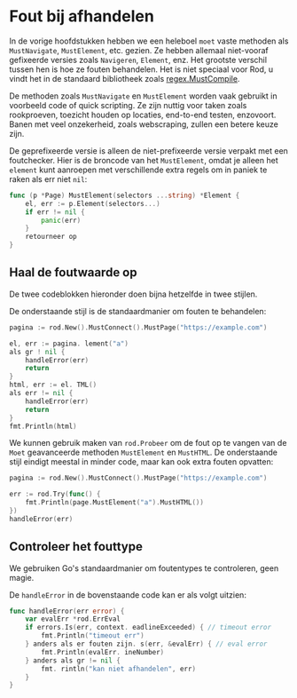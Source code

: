 # Fout bij afhandelen

In de vorige hoofdstukken hebben we een heleboel `moet` vaste methoden als `MustNavigate`, `MustElement`, etc. gezien. Ze hebben allemaal niet-vooraf gefixeerde versies zoals `Navigeren`, `Element`, enz. Het grootste verschil tussen hen is hoe ze fouten behandelen. Het is niet speciaal voor Rod, u vindt het in de standaard bibliotheek zoals [regex.MustCompile](https://golang.org/pkg/regexp/#MustCompile).

De methoden zoals `MustNavigate` en `MustElement` worden vaak gebruikt in voorbeeld code of quick scripting. Ze zijn nuttig voor taken zoals rookproeven, toezicht houden op locaties, end-to-end testen, enzovoort. Banen met veel onzekerheid, zoals webscraping, zullen een betere keuze zijn.

De geprefixeerde versie is alleen de niet-prefixeerde versie verpakt met een foutchecker. Hier is de broncode van het `MustElement`, omdat je alleen het `element` kunt aanroepen met verschillende extra regels om in paniek te raken als err niet `nil`:

```go
func (p *Page) MustElement(selectors ...string) *Element {
    el, err := p.Element(selectors...)
    if err != nil {
        panic(err)
    }
    retourneer op
}
```

## Haal de foutwaarde op

De twee codeblokken hieronder doen bijna hetzelfde in twee stijlen.

De onderstaande stijl is de standaardmanier om fouten te behandelen:

```go
pagina := rod.New().MustConnect().MustPage("https://example.com")

el, err := pagina. lement("a")
als gr ! nil {
    handleError(err)
    return
}
html, err := el. TML()
als err != nil {
    handleError(err)
    return
}
fmt.Println(html)
```

We kunnen gebruik maken van `rod.Probeer` om de fout op te vangen van de `Moet` geavanceerde methoden `MustElement` en `MustHTML`. De onderstaande stijl eindigt meestal in minder code, maar kan ook extra fouten opvatten:

```go
pagina := rod.New().MustConnect().MustPage("https://example.com")

err := rod.Try(func() {
    fmt.Println(page.MustElement("a").MustHTML())
})
handleError(err)
```

## Controleer het fouttype

We gebruiken Go's standaardmanier om foutentypes te controleren, geen magie.

De `handleError` in de bovenstaande code kan er als volgt uitzien:

```go
func handleError(err error) {
    var evalErr *rod.ErrEval
    if errors.Is(err, context. eadlineExceeded) { // timeout error
        fmt.Println("timeout err")
    } anders als er fouten zijn. s(err, &evalErr) { // eval error
        fmt.Println(evalErr. ineNumber)
    } anders als gr != nil {
        fmt. rintln("kan niet afhandelen", err)
    }
}
```
